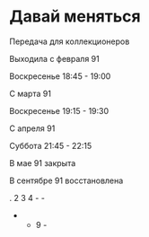 # Давай меняться

Передача для коллекционеров

Выходила с февраля 91

Воскресенье 18:45 - 19:00

С марта 91

Воскресенье 19:15 - 19:30

С апреля 91

Суббота     21:45 - 22:15

В мае 91 закрыта

В сентябре 91 восстановлена

.   2   3   4   -   -
-   -   9   -
